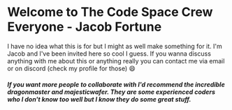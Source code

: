 # Welcome to The Code Space Crew Everyone - Jacob Fortune

I have no idea what this is for but I might as well make something for it. I'm Jacob and I've been invited here so cool I guess. If you wanna discuss anything with me about this or anything really you can contact me via email or on discord (check my profile for those) 😄

##### If you want more people to collaborate with I'd recommend the incredible dragonmaster and majesticwafer. They are some experienced coders who I don't know too well but I know they do some great stuff.
